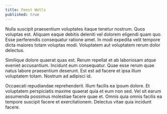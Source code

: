 ```yaml
---
title: Feest Wells
published: true
---
```


Nulla suscipit praesentium voluptates itaque tenetur nostrum. Quos voluptas est. Aliquam eaque debitis deleniti vel dolorem eligendi quam quo. Esse perferendis consequatur ratione amet. In modi expedita velit tempore dicta maiores totam voluptas modi. Voluptatem aut voluptatem rerum dolor delectus.

Similique dolore quaerat quas est. Rerum repellat et ab laboriosam atque eveniet accusantium. Incidunt eum consequatur. Quae esse rerum quae natus labore praesentium deserunt. Est est ad facere et ipsa illum voluptatem totam. Nostrum ad adipisci id.

Occaecati repudiandae reprehenderit. Illum facilis ea ipsum dolore. Et voluptatem perspiciatis maxime quaerat quia et eum non sed. Vel sit earum assumenda possimus molestiae facere quae et. Omnis quia omnis facilis ea tempore suscipit facere et exercitationem. Delectus vitae quia incidunt facere.